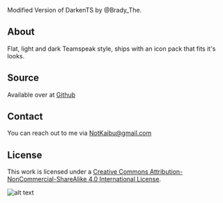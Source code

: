 Modified Version of DarkenTS by @Brady_The.

## About

Flat, light and dark Teamspeak style, ships with an icon pack that fits it's looks.

## Source

Available over at [Github](https://github.com/Kaibu/ts3-hero)

## Contact

You can reach out to me via NotKaibu@gmail.com

## License

This work is licensed under a [Creative Commons Attribution-NonCommercial-ShareAlike 4.0 International License](https://creativecommons.org/licenses/by-nc-sa/4.0/).

![alt text](https://licensebuttons.net/l/by-nc-sa/4.0/88x31.png)
